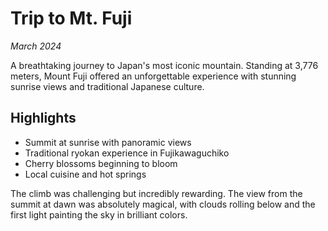 # Trip to Mt. Fuji
*March 2024*

A breathtaking journey to Japan's most iconic mountain. Standing at 3,776 meters, Mount Fuji offered an unforgettable experience with stunning sunrise views and traditional Japanese culture.

## Highlights
- Summit at sunrise with panoramic views
- Traditional ryokan experience in Fujikawaguchiko
- Cherry blossoms beginning to bloom
- Local cuisine and hot springs

The climb was challenging but incredibly rewarding. The view from the summit at dawn was absolutely magical, with clouds rolling below and the first light painting the sky in brilliant colors.